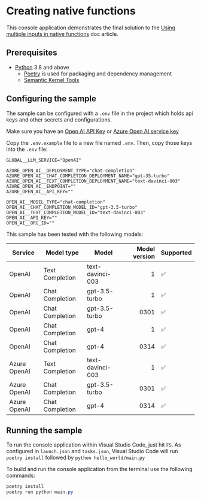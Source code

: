 # Creating native functions

This console application demonstrates the final solution to the [Using multiple inputs in native functions](https://learn.microsoft.com/en-us/semantic-kernel/creating-agents/plugins/native-functions/multiple-parameters) doc article.

## Prerequisites

- [Python](https://www.python.org/downloads/) 3.8 and above
  - [Poetry](https://python-poetry.org/) is used for packaging and dependency management
  - [Semantic Kernel Tools](https://marketplace.visualstudio.com/items?itemName=ms-semantic-kernel.semantic-kernel)

## Configuring the sample

The sample can be configured with a `.env` file in the project which holds api keys and other secrets and configurations.

Make sure you have an
[Open AI API Key](https://openai.com/api/) or
[Azure Open AI service key](https://learn.microsoft.com/azure/cognitive-services/openai/quickstart?pivots=rest-api)

Copy the `.env.example` file to a new file named `.env`. Then, copy those keys into the `.env` file:

```
GLOBAL__LLM_SERVICE="OpenAI"

AZURE_OPEN_AI__DEPLOYMENT_TYPE="chat-completion"
AZURE_OPEN_AI__CHAT_COMPLETION_DEPLOYMENT_NAME="gpt-35-turbo"
AZURE_OPEN_AI__TEXT_COMPLETION_DEPLOYMENT_NAME="text-davinci-003"
AZURE_OPEN_AI__ENDPOINT=""
AZURE_OPEN_AI__API_KEY=""

OPEN_AI__MODEL_TYPE="chat-completion"
OPEN_AI__CHAT_COMPLETION_MODEL_ID="gpt-3.5-turbo"
OPEN_AI__TEXT_COMPLETION_MODEL_ID="text-davinci-003"
OPEN_AI__API_KEY=""
OPEN_AI__ORG_ID=""
```

This sample has been tested with the following models:

| Service      | Model type      | Model            | Model version | Supported |
| ------------ | --------------- | ---------------- | ------------: | --------- |
| OpenAI       | Text Completion | text-davinci-003 |             1 | ✅        |
| OpenAI       | Chat Completion | gpt-3.5-turbo    |             1 | ✅        |
| OpenAI       | Chat Completion | gpt-3.5-turbo    |          0301 | ✅        |
| OpenAI       | Chat Completion | gpt-4            |             1 | ✅        |
| OpenAI       | Chat Completion | gpt-4            |          0314 | ✅        |
| Azure OpenAI | Text Completion | text-davinci-003 |             1 | ✅        |
| Azure OpenAI | Chat Completion | gpt-3.5-turbo    |          0301 | ✅        |
| Azure OpenAI | Chat Completion | gpt-4       |          0314 | ✅        |

## Running the sample

To run the console application within Visual Studio Code, just hit `F5`.
As configured in `launch.json` and `tasks.json`, Visual Studio Code will run `poetry install` followed by `python hello_world/main.py`

To build and run the console application from the terminal use the following commands:

```powershell
poetry install
poetry run python main.py
```
